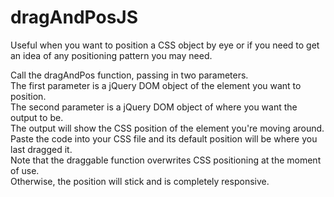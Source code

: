 # dragAndPosJS

Useful when you want to position a CSS object by eye or if you need to get an idea of any positioning pattern you may need.<br /> 

Call the dragAndPos function, passing in two parameters.<br /> 
The first parameter is a jQuery DOM object of the element you want to position.<br /> 
The second parameter is a jQuery DOM object of where you want the output to be.<br /> 
The output will show the CSS position of the element you're moving around.<br /> 
Paste the code into your CSS file and its default position will be where you last dragged it.<br /> 
Note that the draggable function overwrites CSS positioning at the moment of use.<br /> 
Otherwise, the position will stick and is completely responsive. <br /> 
